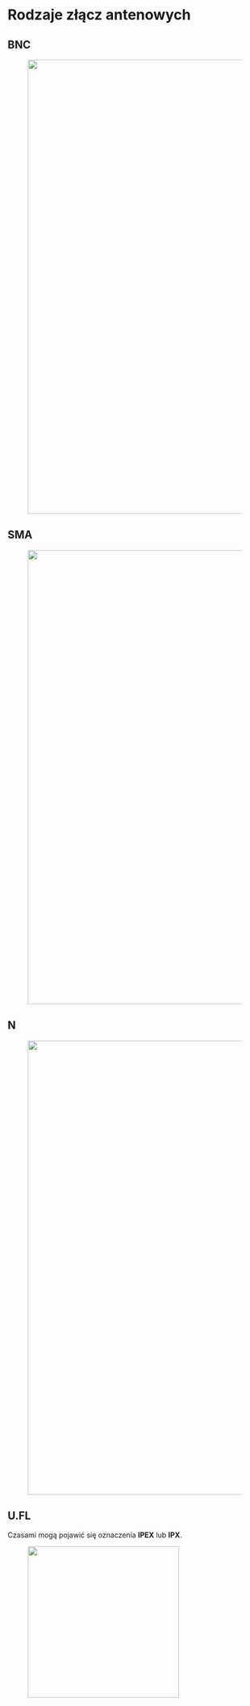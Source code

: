 # Rodzaje złącz antenowych

## BNC
<figure markdown="span">
    <img src="\zaawansowane\img\rodzajeZlaczDoAnten\BNC\BNC.webp" width="900px">
</figure>

## SMA
<figure markdown="span">
    <img src="\zaawansowane\img\rodzajeZlaczDoAnten\SMA\SMA.webp" width="900px">
</figure>

## N
<figure markdown="span">
    <img src="\zaawansowane\img\rodzajeZlaczDoAnten\N\N.webp" width="900px">
</figure>

## U.FL

Czasami mogą pojawić się oznaczenia **IPEX** lub **IPX**. 

<figure markdown="span">
    <img src="\zaawansowane\img\rodzajeZlaczDoAnten\UFL\UFL.webp" width="300px">
</figure>